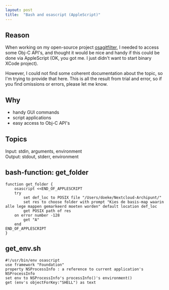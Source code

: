 ```yaml
---
layout: post
title:  "Bash and osascript (AppleScript)"
---
```


Reason
------
When working on my open-source project [osagitfilter][], I needed to access some Obj-C API's, and thought it would be nice and handy if this could be done via AppleScript (OK, you got me. I just didn't want to start binary XCode project).

However, I could not find some coherent documentation about the topic, so I'm trying to provide that here. This is all the result from trial and error, so if you find omissions or errors, please let me know.

Why
---
- handy GUI commands
- script applications
- easy access to Obj-C API's

Topics
------
Input: stdin, arguments, environment  
Output: stdout, stderr, environment


[osagitfilter]: https://github.com/doekman/osagitfilter/
[objc2as]: https://developer.apple.com/library/archive/documentation/LanguagesUtilities/Conceptual/MacAutomationScriptingGuide/AppendixA-AppleScriptObjCQuickTranslationGuide.html
[doshellcmd]: https://developer.apple.com/library/archive/technotes/tn2065/_index.html

bash-function: get_folder
-------------------------

	function get_folder {
		osascript <<END_OF_APPLESCRIPT
		try
			set def_loc to POSIX file "/Users/doeke/Nextcloud-Archipunt/"
			set res to choose folder with prompt "Kies de basis-map waarin alle lege mappen gemarkeerd moeten worden" default location def_loc
			get POSIX path of res
		on error number -128
			get "A"
		end
	END_OF_APPLESCRIPT
	}


get_env.sh
----------

	#!/usr/bin/env osascript
	use framework "Foundation"
	property NSProcessInfo : a reference to current application's NSProcessInfo
	set env to NSProcessInfo's processInfo()'s environment()
	get (env's objectForKey:"SHELL") as text
